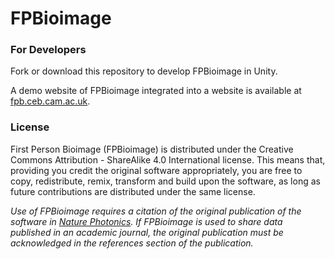 # FPBioimage
### For Developers
Fork or download this repository to develop FPBioimage in Unity.


A demo website of FPBioimage integrated into a website is available at [fpb.ceb.cam.ac.uk](https://fpb.ceb.cam.ac.uk). 

### License
First Person Bioimage (FPBioimage) is distributed under the Creative Commons Attribution - ShareAlike 4.0 International license. This means that, providing you credit the original software appropriately, you are free to copy, redistribute, remix, transform and build upon the software, as long as future contributions are distributed under the same license.

_Use of FPBioimage requires a citation of the original publication of the software in [Nature Photonics](https://doi.org/10.1038/nphoton.2016.273). If FPBioimage is used to share data published in an academic journal, the original publication must be acknowledged in the references section of the publication._
